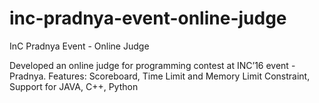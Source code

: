 # inc-pradnya-event-online-judge
 InC Pradnya Event - Online Judge

Developed an online judge for programming contest at INC’16 event - Pradnya.
Features: Scoreboard, Time Limit and Memory Limit Constraint, Support for JAVA, C++, Python